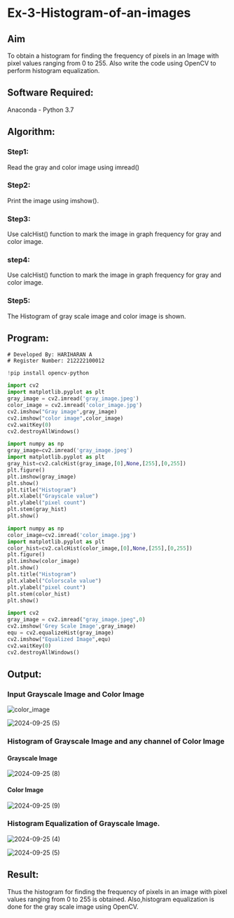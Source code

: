 # Ex-3-Histogram-of-an-images
## Aim
To obtain a histogram for finding the frequency of pixels in an Image with pixel values ranging from 0 to 255. Also write the code using OpenCV to perform histogram equalization.

## Software Required:
Anaconda - Python 3.7

## Algorithm:
### Step1:
Read the gray and color image using imread()

### Step2:
Print the image using imshow().

### Step3:
Use calcHist() function to mark the image in graph frequency for gray and color image.

### step4:
Use calcHist() function to mark the image in graph frequency for gray and color image.

### Step5:
The Histogram of gray scale image and color image is shown.


## Program:
```
# Developed By: HARIHARAN A
# Register Number: 212222100012
``` 
```python
!pip install opencv-python

import cv2
import matplotlib.pyplot as plt
gray_image = cv2.imread('gray_image.jpeg')
color_image = cv2.imread('color_image.jpg')
cv2.imshow("Gray image",gray_image)
cv2.imshow("color image",color_image)
cv2.waitKey(0)
cv2.destroyAllWindows()

import numpy as np
gray_image=cv2.imread('gray_image.jpeg')
import matplotlib.pyplot as plt 
gray_hist=cv2.calcHist(gray_image,[0],None,[255],[0,255])
plt.figure()
plt.imshow(gray_image)
plt.show()
plt.title("Histogram")
plt.xlabel("Grayscale value")
plt.ylabel("pixel count")
plt.stem(gray_hist)
plt.show()

import numpy as np
color_image=cv2.imread('color_image.jpg')
import matplotlib.pyplot as plt 
color_hist=cv2.calcHist(color_image,[0],None,[255],[0,255])
plt.figure()
plt.imshow(color_image)
plt.show()
plt.title("Histogram")
plt.xlabel("Colorscale value")
plt.ylabel("pixel count")
plt.stem(color_hist)
plt.show()

import cv2
gray_image = cv2.imread("gray_image.jpeg",0)
cv2.imshow('Grey Scale Image',gray_image)
equ = cv2.equalizeHist(gray_image)
cv2.imshow("Equalized Image",equ)
cv2.waitKey(0)
cv2.destroyAllWindows()


```
## Output:
### Input Grayscale Image and Color Image
![color_image](https://github.com/user-attachments/assets/d7449ce5-2a5c-446b-a295-e16755b9314b)

![2024-09-25 (5)](https://github.com/user-attachments/assets/8cbc5b2d-dcf4-45cf-93f8-0bb7b4d05c22)

### Histogram of Grayscale Image and any channel of Color Image

#### Grayscale Image

![2024-09-25 (8)](https://github.com/user-attachments/assets/b24bde4a-489f-4984-a584-50cef8c406d4)

#### Color Image

![2024-09-25 (9)](https://github.com/user-attachments/assets/06c48f8f-a637-4d17-9103-017e17ada977)

### Histogram Equalization of Grayscale Image.

![2024-09-25 (4)](https://github.com/user-attachments/assets/ecf052ad-4a2f-4964-a8b2-0a46b488bc9e)

![2024-09-25 (5)](https://github.com/user-attachments/assets/140eca5a-3bc4-4200-a791-f2c848142451)

## Result: 
Thus the histogram for finding the frequency of pixels in an image with pixel values ranging from 0 to 255 is obtained. Also,histogram equalization is done for the gray scale image using OpenCV.
